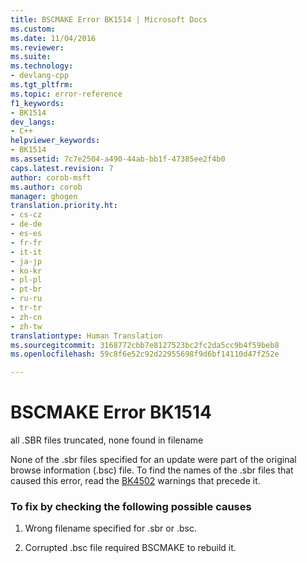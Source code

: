 ```yaml
---
title: BSCMAKE Error BK1514 | Microsoft Docs
ms.custom: 
ms.date: 11/04/2016
ms.reviewer: 
ms.suite: 
ms.technology:
- devlang-cpp
ms.tgt_pltfrm: 
ms.topic: error-reference
f1_keywords:
- BK1514
dev_langs:
- C++
helpviewer_keywords:
- BK1514
ms.assetid: 7c7e2504-a490-44ab-bb1f-47385ee2f4b0
caps.latest.revision: 7
author: corob-msft
ms.author: corob
manager: ghogen
translation.priority.ht:
- cs-cz
- de-de
- es-es
- fr-fr
- it-it
- ja-jp
- ko-kr
- pl-pl
- pt-br
- ru-ru
- tr-tr
- zh-cn
- zh-tw
translationtype: Human Translation
ms.sourcegitcommit: 3168772cbb7e8127523bc2fc2da5cc9b4f59beb8
ms.openlocfilehash: 59c8f6e52c92d22955698f9d6bf14110d47f252e

---
```

# BSCMAKE Error BK1514
all .SBR files truncated, none found in filename  
  
 None of the .sbr files specified for an update were part of the original browse information (.bsc) file. To find the names of the .sbr files that caused this error, read the [BK4502](../../error-messages/tool-errors/bscmake-warning-bk4502.md) warnings that precede it.  
  
### To fix by checking the following possible causes  
  
1.  Wrong filename specified for .sbr or .bsc.  
  
2.  Corrupted .bsc file required BSCMAKE to rebuild it.


<!--HONumber=Jan17_HO1-->


